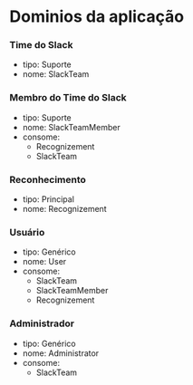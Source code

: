 # Dominios da aplicação

### Time do Slack
- tipo: Suporte
- nome: SlackTeam

### Membro do Time do Slack
- tipo: Suporte
- nome: SlackTeamMember
- consome:
  - Recognizement
  - SlackTeam

### Reconhecimento
- tipo: Principal
- nome: Recognizement

### Usuário
- tipo: Genérico
- nome: User
- consome:
  - SlackTeam
  - SlackTeamMember
  - Recognizement

### Administrador
- tipo: Genérico
- nome: Administrator
- consome:
  - SlackTeam
